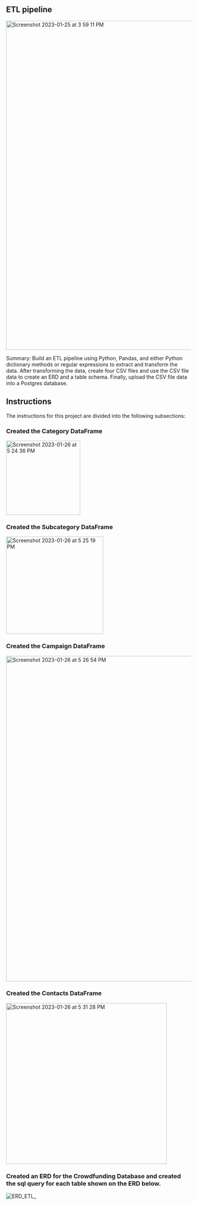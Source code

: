 ## ETL pipeline

<img width="896" alt="Screenshot 2023-01-25 at 3 59 11 PM" src="https://user-images.githubusercontent.com/106120403/214689297-ee2c44a6-a87c-465b-9fd2-54918aa1b47d.png">

Summary: Build an ETL pipeline using Python, Pandas, and either Python dictionary methods or regular expressions to extract and transform the data. After transforming the data, create four CSV files and use the CSV file data to create an ERD and a table schema. Finally, upload the CSV file data into a Postgres database.

## Instructions

The instructions for this project are divided into the following subsections:

### Created the Category DataFrame

<img width="202" alt="Screenshot 2023-01-26 at 5 24 36 PM" src="https://user-images.githubusercontent.com/106120403/214965395-2eb13b0c-8abd-48f5-a5e0-4b84bd3d5a0c.png">

### Created the Subcategory DataFrame

<img width="265" alt="Screenshot 2023-01-26 at 5 25 19 PM" src="https://user-images.githubusercontent.com/106120403/214965424-89bd0ad3-bf5a-424e-b10e-383289ad29bf.png">

### Created the Campaign DataFrame

<img width="886" alt="Screenshot 2023-01-26 at 5 26 54 PM" src="https://user-images.githubusercontent.com/106120403/214965536-1a4192c7-e653-4b93-b4e4-840d30fd12c2.png">

### Created the Contacts DataFrame

<img width="438" alt="Screenshot 2023-01-26 at 5 31 28 PM" src="https://user-images.githubusercontent.com/106120403/214965605-04658c36-85a2-421d-b96b-713d1e1f1ccf.png">

### Created an ERD for the Crowdfunding Database and created the sql query for each table shown on the ERD below.

![ERD_ETL_](https://user-images.githubusercontent.com/106120403/214975040-130087ee-f167-48a5-8bde-bebff093d2b6.png)

